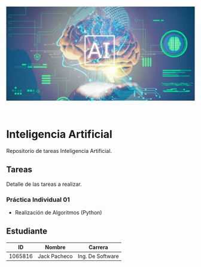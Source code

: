 <p align="center">
  <img src="Banner(IA).jpg" alt="Banner IA">
</p>

<br>

# Inteligencia Artificial
Repositorio de tareas Inteligencia Artificial.

## Tareas
Detalle de las tareas a realizar.

### Práctica Individual 01
- Realización de Algoritmos (Python)

## Estudiante
| ID      | Nombre       | Carrera          |
|---------|--------------|------------------|
| 1065816 | Jack Pacheco | Ing. De Software |